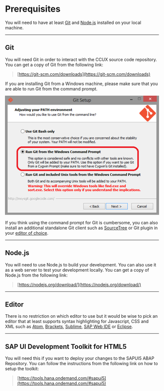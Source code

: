 # Prerequisites
You will need to have at least [Git](#markdown-header-git) and [Node.js](#markdown-header-nodejs) installed on your local machine.

***
## Git
You will need Git in order to interact with the CCUX source code repository. You can get a copy of Git from the following link:

> [https://git-scm.com/downloads](https://git-scm.com/downloads)  

If you are installing Git from a Windows machine, please make sure that you are able to run Git from the command prompt.

![Run Git from the Windows Command Prompt](img/git.001.png)

If you think using the command prompt for Git is cumbersome, you can also install an additional standalone Git client such as [SourceTree](https://www.sourcetreeapp.com/) or Git plugin in your [editor of choice](#markdown-header-editor).

***
## Node.js
You will need to use Node.js to build your development. You can also use it as a web server to test your development locally. You can get a copy of Node.js from the following link:

> [https://nodejs.org/download/](https://nodejs.org/download/)

***
## Editor
There is no restriction on which editor to use but it would be wise to pick an editor that at least supports syntax highlighting for Javascript, CSS and XML such as [Atom](https://atom.io/), [Brackets](http://brackets.io/), [Sublime](http://www.sublimetext.com/), [SAP Web IDE](https://www.sapstore.com/solutions/60009/SAP-Web-IDE) or [Eclipse](https://eclipse.org/downloads/).

***
## SAP UI Development Toolkit for HTML5
You will need this if you want to deploy your changes to the SAPUI5 ABAP Repository. You can follow the instructions from the following link on how to setup the toolkit:

> [https://tools.hana.ondemand.com/#sapui5](https://tools.hana.ondemand.com/#sapui5)
